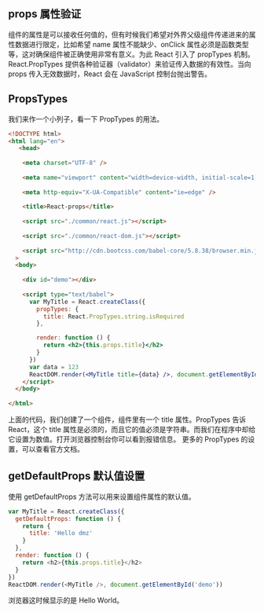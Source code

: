 ## props 属性验证

组件的属性是可以接收任何值的，但有时候我们希望对外界父级组件传递进来的属性数据进行限定，比如希望 name 属性不能缺少、onClick 属性必须是函数类型等，这对确保组件被正确使用非常有意义。为此 React 引入了 propTypes 机制。React.PropTypes 提供各种验证器（validator）来验证传入数据的有效性。当向 props 传入无效数据时，React 会在 JavaScript 控制台抛出警告。

## PropsTypes

我们来作一个小列子，看一下 PropTypes 的用法。

```html
<!DOCTYPE html>
<html lang="en">
   <head>
        
    <meta charset="UTF-8" />
        
    <meta name="viewport" content="width=device-width, initial-scale=1.0" />
        
    <meta http-equiv="X-UA-Compatible" content="ie=edge" />
        
    <title>React-props</title>
        
    <script src="./common/react.js"></script>
        
    <script src="./common/react-dom.js"></script>
        
    <script src="http://cdn.bootcss.com/babel-core/5.8.38/browser.min.js"></script></head
  > 
  <body>
        
    <div id="demo"></div>
        
    <script type="text/babel">
      var MyTitle = React.createClass({
        propTypes: {
          title: React.PropTypes.string.isRequired
        },

        render: function () {
          return <h2>{this.props.title}</h2>
        }
      })
      var data = 123
      ReactDOM.render(<MyTitle title={data} />, document.getElementById('demo'))
    </script>
  </body>
   
</html>
```

上面的代码，我们创建了一个组件，组件里有一个 title 属性。PropTypes 告诉 React，这个 title 属性是必须的，而且它的值必须是字符串。而我们在程序中却给它设置为数值。打开浏览器控制台你可以看到报错信息。
更多的 PropTypes 的设置，可以查看官方文档。

## getDefaultProps 默认值设置

使用 getDefaultProps 方法可以用来设置组件属性的默认值。

```js
var MyTitle = React.createClass({
  getDefaultProps: function () {
    return {
      title: 'Hello dmz'
    }
  },
  render: function () {
    return <h2>{this.props.title}</h2>
  }
})
ReactDOM.render(<MyTitle />, document.getElementById('demo'))
```

浏览器这时候显示的是 Hello World。
